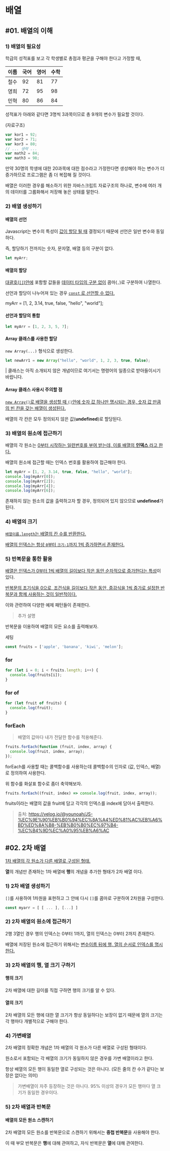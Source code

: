 # 배열

## #01. 배열의 이해

### 1) 배열의 필요성

학급의 성적표를 보고 각 학생별로 총점과 평균을 구해야 한다고 가정할 때,

| 이름 | 국어 | 영어 | 수학 |
|---|---|---|---|
| 철수 | 92 | 81 | 77 |
| 영희 | 72 | 95 | 98 |
| 민혁 | 80 | 86 | 84 |

성적표가 아래와 같다면 3명씩 3과목이므로 총 9개의 변수가 필요할 것이다.

(자료구조) 


```jsx
var kor1 = 92;
var kor2 = 71;
var kor3 = 80;
// ... 생략 ...
var math2 = 84;
var math3 = 98;
```

만약 30명의 학생에 대한 20과목에 대한 점수라고 가정한다면 생성해야 하는 변수가 더 증가하므로 프로그램은 좀 더 복잡해 질 것이다.

배열은 이러한 경우를 해소하기 위한 자바스크립트 자료구조의 하나로, 변수에 여러 개의 데이터를 그룹화해서 저장해 놓은 상태를 말한다.

### 2) 배열 생성하기

#### 배열의 선언

Javascript는 변수의 특성이 <U>값이 할당 될 때</U> 결정되기 때문에 선언은 일반 변수와 동일하다.

즉, 할당하기 전까지는 숫자, 문자열, 배열 등의 구분이 없다.

```jsx
let myArr;
```

#### 배열의 할당

<U>대괄호(`[]`)안에</U> 포함할 값들을 <U>데이터 타입의 구분 없이</U> 콤마(`,`)로 구분하여 나열한다.

선언과 할당이 나누어져 있는 경우 <U>`const` 로 선언할 수 없다.</U>

myArr = [1, 2, 3.14, true, false, "hello", "world"];

#### 선언과 할당의 통합

```js
let myArr = [1, 2, 3, 5, 7];
```

#### Array 클래스를 사용한 할당

`new Array(...)` 형식으로 생성한다.

```js
let newArr1 = new Array("hello", "world", 1, 2, 3, true, false);
```

| 클래스는 아직 소개되지 않은 개념이므로 여기서는 명령어의 일종으로 받아들이시기 바랍니다.

#### Array 클래스 사용시 주의할 점

<U>`new Array()`로 배열을 생성할 때 `()`안에 숫자 값 하나만 명시되는 경우, 숫자 값 만큼의 빈 칸을 갖는 배열이 생성된다.</U>

배열의 각 칸은 모두 정의되지 않은 값(**undefined**)로 할당된다.


### 3) 배열의 원소에 접근하기

배열의 각 원소는 <U>0부터 시작하는 일련번호를 부여 받는데, 이를 배열의 **인덱스** 라고 한다.</U>

배열의 원소에 접근할 때는 인덱스 번호를 활용하여 접근해야 한다.

```jsx
let myArr = [1, 2, 3.14, true, false, "hello", "world"];
console.log(myArr[0]);
console.log(myArr[2]);
console.log(myArr[4]);
console.log(myArr[6]);
```

존재하지 않는 원소의 값을 출력하고자 할 경우, 정의되어 있지 않으므로 **undefined**가 된다.

### 4) 배열의 크기

<U>`배열이름.length`는 배열의 칸 수를 반환한다.</U>

<U>배열의 인덱스는 항상 `0`부터 `크기-1`까지 1씩 증가하면서 존재한다.</U>

### 5) 반복문을 통한 활용

<U>배열은 인덱스가 0부터 1씩 배열의 길이보다 작은 동안 순차적으로 증가한다는 특성</U>이 있다.

<U>반복문의 초기식을 0으로, 조건식을 길이보다 작은 동안, 증감식을 1씩 증가로 설정한 반복문과 함께 사용하는 것이 일반적이다.</U>

이와 관련하여 다양한 예제 패턴들이 존재한다.

> 추가 설명

반복문을 이용하여 배열의 모든 요소를 출력해보자.


세팅
```javascript
const fruits = ['apple', 'banana', 'kiwi', 'melon'];
```


### for
```javascript
for (let i = 0; i < fruits.length; i++) {
  console.log(fruits[i]);
}
```

### for of
```javascript
for (let fruit of fruits) {
  console.log(fruit);
}
```

### forEach
> 배열의 값마다 내가 전달한 함수를 적용해준다.
```javascript
fruits.forEach(function (fruit, index, array) {
  console.log(fruit, index, array);
});
```
forEach를 사용할 때는 콜백함수를 사용하는데 콜백함수의 인자로 (값, 인덱스, 배열) 로 정의하여 사용한다.


위 함수를 화살표 함수로 좀더 축약해보자.
```javascript
fruits.forEach((fruit, index) => console.log(fruit, index, array));
```
fruits이라는 배열의 값을 fruit에 담고 각각의 인덱스를 index에 담아서 출력한다.

> 출처: https://velog.io/@younoah/JS-%EC%9E%90%EB%B0%94%EC%8A%A4%ED%81%AC%EB%A6%BD%ED%8A%B8-%EB%B0%B0%EC%97%B4-%EC%B4%9D%EC%A0%95%EB%A6%AC

## #02. 2차 배열

<U>1차 배열의 각 원소가 다른 배열로 구성된 형태.</U>

**열**의 개념만 존재하는 1차 배열에 **행**의 개념을 추가한 형태가 2차 배열 이다.

### 1) 2차 배열 생성하기

`[]`를 사용하여 1차원을 표현하고 그 안에 다시 `[]`를 콤마로 구분하여 2차원을 구성한다.

```js
const myarr = [ [ ... ], [...] ]
```

### 2) 2차 배열의 원소에 접근하기

2행 3열인 경우 행의 인덱스는 0부터 1까지, 열의 인덱스는 0부터 2까지 존재한다.

배열에 저장된 원소에 접근하기 위해서는 <U>변수이름 뒤에 행, 열의 순서로 인덱스를 명시한다.</U>

### 3) 2차 배열의 행, 열 크기 구하기

#### 행의 크기

2차 배열에 대한 길이를 직접 구하면 행의 크기를 알 수 있다.

#### 열의 크기

2차 배열의 모든 행에 대한 열 크기가 항상 동일하다는 보장이 없기 때문에 열의 크기는 각 행마다 개별적으로 구해야 한다.

### 4) 가변배열

2차 배열의 정확한 개념은 1차 배열의 각 원소가 다른 배열로 구성된 형태이다. 

원소로서 포함되는 각 배열의 크기가 동일하지 않은 경우를 가변 배열이라고 한다.

항상 배열의 모든 행이 동일한 열로 구성되는 것은 아니다. (모든 줄의 칸 수가 같다는 보장은 없다는 의미)

> 가변배열이 자주 등장하는 것은 아니다. 95% 이상의 경우가 모든 행마다 열 크기가 동일한 경우이다.

### 5) 2차 배열과 반복문

#### 배열의 모든 원소 스캔하기

2차 배열의 모든 원소를 반복문으로 스캔하기 위해서는 **중첩 반복문**을 사용해야 한다.

이 때 부모 반복문은 **행**에 대해 관여하고, 자식 반복문은 **열**에 대해 관여한다.